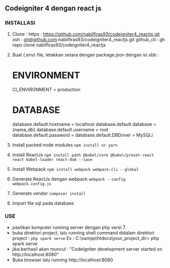 ## Codeigniter 4 dengan react js

### INSTALLASI

1. Clone :
	https : https://github.com/nabilfiras93/codeigniter4_reactjs.git
	ssh : git@github.com:nabilfiras93/codeigniter4_reactjs.git
	github_cli : gh repo clone nabilfiras93/codeigniter4_reactjs

2. Buat (.env) file, letakkan setara dengan package.json dengan isi sbb :
	# ENVIRONMENT
	CI_ENVIRONMENT = production


	# DATABASE
 	database.default.hostname = localhost
 	database.default.database = {nama_db}
 	database.default.username = root
 	database.default.password = 
 	database.default.DBDriver = MySQLi

3. Install packed node modules
   `npm install or yarn`
4. Install ReactJs 
   `npm install path @babel/core @babel/preset-react react babel-loader react-dom --save`
5. Install Webpack
   `npm install webpack webpack-cli --global`
6. Generate ReactJs dengan webpack
   `webpack --config webpack.config.js`
7. Generate vendor
   `composer install`
7. Import file sql pada database


### USE

- pastikan komputer running server dengan php versi 7. 
- buka direktori project, lalu running shell command didalam direktori project : `php spark serve`
	Ex : C:\xampp\htdocs\your_project_dir>  php spark serve 
- jika berhasil akan muncul : "CodeIgniter development server started on http://localhost:8080"
- Buka browser lalu running http://localhost:8080

